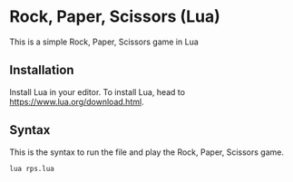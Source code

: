 # Rock, Paper, Scissors (Lua)

This is a simple Rock, Paper, Scissors game in Lua

## Installation

Install Lua in your editor. To install Lua, head to https://www.lua.org/download.html. 

## Syntax

This is the syntax to run the file and play the Rock, Paper, Scissors game.

```
lua rps.lua
```

